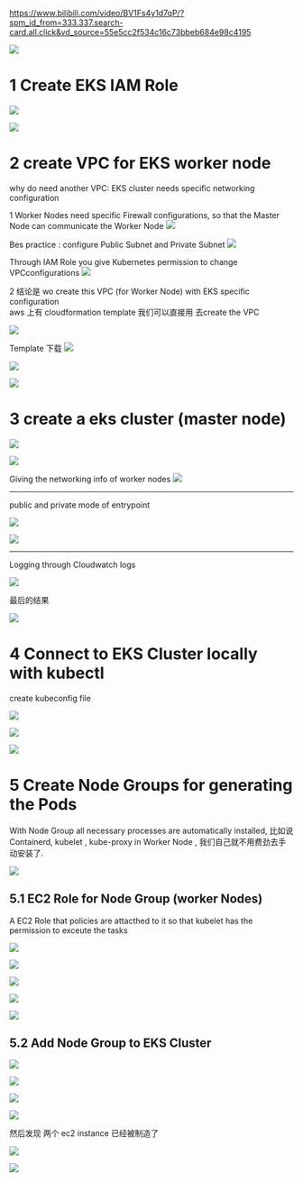 https://www.bilibili.com/video/BV1Fs4y1d7qP/?spm_id_from=333.337.search-card.all.click&vd_source=55e5cc2f534c16c73bbeb684e98c4195


![](../image/Pasted%20image%2020240711204230.png)


# 1 Create EKS IAM Role

![](../image/Pasted%20image%2020240711204416.png)


![](../image/Pasted%20image%2020240711205236.png)


# 2 create VPC for EKS worker node 

why do need another VPC: EKS cluster needs specific networking configuration 

1 
Worker Nodes need specific Firewall configurations, so that the Master Node can communicate the Worker Node 
![](../image/Pasted%20image%2020240711205658.png)

Bes practice : configure Public Subnet and Private Subnet 
![](../image/Pasted%20image%2020240711205838.png)



Through IAM Role you give Kubernetes permission to change VPCconfigurations 
![](../image/Pasted%20image%2020240711210003.png)



2 
结论是 wo create this VPC (for Worker Node) with EKS specific configuration  
aws 上有 cloudformation template 我们可以直接用 去create the VPC


![](../image/Pasted%20image%2020240711210311.png)


Template 下载
![](../image/Pasted%20image%2020240711210415.png)

![](../image/Pasted%20image%2020240711210424.png)



![](../image/Pasted%20image%2020240711210855.png)


# 3 create a eks cluster (master node)


![](../image/Pasted%20image%2020240711211103.png)


![](../image/Pasted%20image%2020240711211115.png)


Giving the networking info of worker nodes 
![](../image/Pasted%20image%2020240711211413.png)


----

public and private mode of entrypoint 

![](../image/Pasted%20image%2020240711211647.png)

![](../image/Pasted%20image%2020240711211658.png)


---

Logging through Cloudwatch logs 

![](../image/Pasted%20image%2020240711211730.png)


最后的结果

![](../image/Pasted%20image%2020240711211903.png)



# 4 Connect to EKS Cluster locally with kubectl 


create kubeconfig file 

![](../image/Pasted%20image%2020240711212823.png)


![](../image/Pasted%20image%2020240711212928.png)

![](../image/Pasted%20image%2020240711213007.png)



# 5 Create Node Groups for generating the Pods

With Node Group all necessary processes are automatically installed, 比如说 Containerd, kubelet , kube-proxy in Worker Node , 我们自己就不用费劲去手动安装了. 

![](../image/Pasted%20image%2020240711213354.png)




## 5.1 EC2 Role for Node Group (worker Nodes)

A EC2 Role that policies are attacthed to it so that kubelet has the permission to exceute the tasks 

![](../image/Pasted%20image%2020240711213748.png)


![](../image/Pasted%20image%2020240711213820.png)


![](../image/Pasted%20image%2020240711213851.png)

![](../image/Pasted%20image%2020240711213919.png)


![](../image/Pasted%20image%2020240711214137.png)



## 5.2 Add Node Group to EKS Cluster 


![](../image/Pasted%20image%2020240711214315.png)

![](../image/Pasted%20image%2020240711214325.png)


![](../image/Pasted%20image%2020240711214351.png)

![](../image/Pasted%20image%2020240711215134.png)



然后发现 两个 ec2 instance 已经被制造了 

![](../image/Pasted%20image%2020240711215157.png)

![](../image/Pasted%20image%2020240711215321.png)







